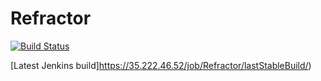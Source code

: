 # Refractor

[![Build Status](https://35.222.46.52/job/Refractor/badge/icon)](https://35.222.46.52/job/Refractor/)

[Latest Jenkins build]https://35.222.46.52/job/Refractor/lastStableBuild/)

